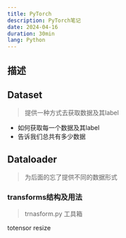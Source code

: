 ```yaml
---
title: PyTorch
description: PyTorch笔记
date: 2024-04-16
duration: 30min
lang: Python
---
```

## 描述

## Dataset
> 提供一种方式去获取数据及其label
- 如何获取每一个数据及其label
- 告诉我们总共有多少数据

## Dataloader
> 为后面的忘了提供不同的数据形式

### transforms结构及用法

> trnasform.py 工具箱

totensor     resize